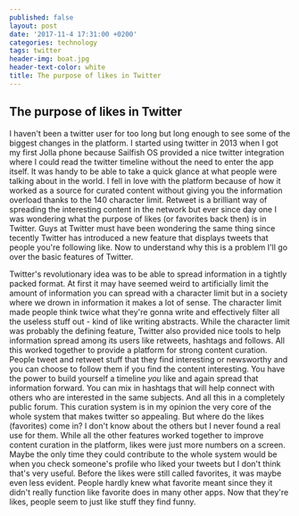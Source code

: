```yaml
---
published: false
layout: post
date: '2017-11-4 17:31:00 +0200'
categories: technology
tags: twitter
header-img: boat.jpg
header-text-color: white
title: The purpose of likes in Twitter
---
```

## The purpose of likes in Twitter

I haven't been a twitter user for too long but long enough to see some of the biggest changes in the platform. I started using twitter in 2013 when I got my first Jolla phone because Sailfish OS provided a nice twitter integration where I could read the twitter timeline without the need to enter the app itself. It was handy to be able to take a quick glance at what people were talking about in the world. I fell in love with the platform because of how it worked as a source for curated content without giving you the information overload thanks to the 140 character limit. Retweet is a brilliant way of spreading the interesting content in the network but ever since day one I was wondering what the purpose of likes (or favorites back then) is in Twitter. Guys at Twitter must have been wondering the same thing since tecently Twitter has introduced a new feature that displays tweets that people you're following like. Now to understand why this is a problem I'll go over the basic features of Twitter.

Twitter's revolutionary idea was to be able to spread information in a tightly packed format. At first it may have seemed weird to artificially limit the amount of information you can spread with a character limit but in a society where we drown in information it makes a lot of sense. The character limit made people think twice what they're gonna write and effectively filter all the useless stuff out - kind of like writing abstracts. While the character limit was probably the defining feature, Twitter also provided nice tools to help information spread among its users like retweets, hashtags and follows. All this worked together to provide a platform for strong content curation. People tweet and retweet stuff that they find interesting or newsworthy and you can choose to follow them if you find the content interesting. You have the power to build yourself a timeline _you_ like and again spread that information forward. You can mix in hashtags that will help connect with others who are interested in the same subjects. And all this in a completely public forum. This curation system is in my opinion the very core of the whole system that makes twitter so appealing. But where do the likes (favorites) come in? I don't know about the others but I never found a real use for them. While all the other features worked together to improve content curation in the platform, likes were just more numbers on a screen. Maybe the only time they could contribute to the whole system would be when you check someone's profile who liked your tweets but I don't think that's very useful. Before the likes were still called favorites, it was maybe even less evident. People hardly knew what favorite meant since they it didn't really function like favorite does in many other apps. Now that they're likes, people seem to just like stuff they find funny.
